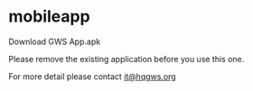 # mobileapp

Download GWS App.apk

Please remove the existing application before you use this one.

For more detail please contact it@hqgws.org
